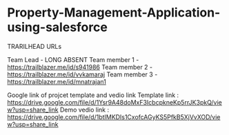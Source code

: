 # Property-Management-Application-using-salesforce

TRARILHEAD URLs

Team Lead - LONG ABSENT
Team member 1 - https://trailblazer.me/id/s941986
Team member 2 - https://trailblazer.me/id/vvkamaraj
Team member 3 - https://trailblazer.me/id/mnatrajan1


Google link of projcet template and vedio link 
Template link : https://drive.google.com/file/d/1Ysr9A48doMxF3IcbcpkneKp5rrJK3pkQ/view?usp=share_link
Demo vedio link : https://drive.google.com/file/d/1btIMKDIs1CxofcAGyKS5PfkB5XjVvXOD/view?usp=share_link
